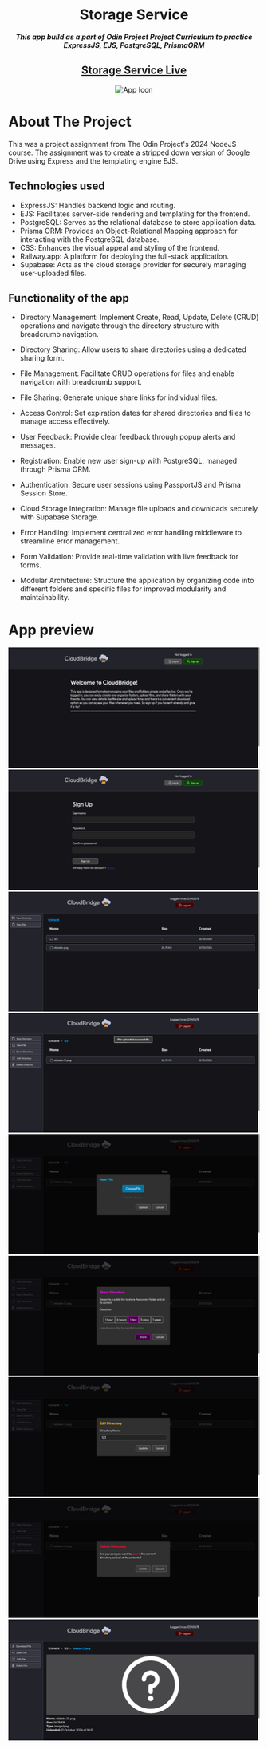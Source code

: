 <h1 align="center">Storage Service</h1>
<p align="center"> <strong><i>This app build as a part of Odin Project Project Curriculum to practice ExpressJS, EJS, PostgreSQL, PrismaORM</strong></i> </p>
<h2 align="center"><a href="https://storage-service.up.railway.app/" target="_blank">Storage Service Live</a></h2>

<p align="center">
  <img src="https://github.com/NewGen2022/storage-service/blob/main/public/images/storage.png" alt="App Icon">
</p>

# About The Project
This was a project assignment from The Odin Project's 2024 NodeJS course. 
The assignment was to create a stripped down version of Google Drive using Express and the templating engine EJS.

## Technologies used
- ExpressJS: Handles backend logic and routing.
- EJS: Facilitates server-side rendering and templating for the frontend.
- PostgreSQL: Serves as the relational database to store application data.
- Prisma ORM: Provides an Object-Relational Mapping approach for interacting with the PostgreSQL database.
- CSS: Enhances the visual appeal and styling of the frontend.
- Railway.app: A platform for deploying the full-stack application.
- Supabase: Acts as the cloud storage provider for securely managing user-uploaded files.

## Functionality of the app
- Directory Management: Implement Create, Read, Update, Delete (CRUD) operations and navigate through the directory structure with breadcrumb navigation.
- Directory Sharing: Allow users to share directories using a dedicated sharing form.

- File Management: Facilitate CRUD operations for files and enable navigation with breadcrumb support.
- File Sharing: Generate unique share links for individual files.

- Access Control: Set expiration dates for shared directories and files to manage access effectively.

- User Feedback: Provide clear feedback through popup alerts and messages.

- Registration: Enable new user sign-up with PostgreSQL, managed through Prisma ORM.
- Authentication: Secure user sessions using PassportJS and Prisma Session Store.

- Cloud Storage Integration: Manage file uploads and downloads securely with Supabase Storage.

- Error Handling: Implement centralized error handling middleware to streamline error management.

- Form Validation: Provide real-time validation with live feedback for forms.

- Modular Architecture: Structure the application by organizing code into different folders and specific files for improved modularity and maintainability.



# App preview
![app preview](https://github.com/NewGen2022/storage-service/blob/main/app_preview/photo_1.jpg)
![app preview](https://github.com/NewGen2022/storage-service/blob/main/app_preview/photo_2.jpg)
![app preview](https://github.com/NewGen2022/storage-service/blob/main/app_preview/photo_3.jpg)
![app preview](https://github.com/NewGen2022/storage-service/blob/main/app_preview/photo_4.jpg)
![app preview](https://github.com/NewGen2022/storage-service/blob/main/app_preview/photo_5.jpg)
![app preview](https://github.com/NewGen2022/storage-service/blob/main/app_preview/photo_6.jpg)
![app preview](https://github.com/NewGen2022/storage-service/blob/main/app_preview/photo_7.jpg)
![app preview](https://github.com/NewGen2022/storage-service/blob/main/app_preview/photo_8.jpg)
![app preview](https://github.com/NewGen2022/storage-service/blob/main/app_preview/photo_9.jpg)

